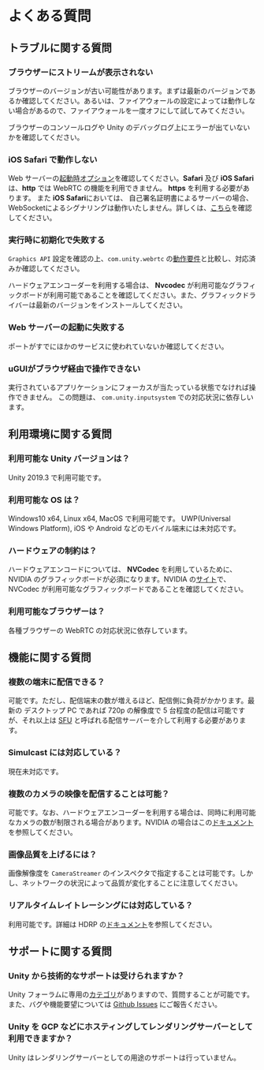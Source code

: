 # よくある質問

## トラブルに関する質問

### ブラウザーにストリームが表示されない

ブラウザーのバージョンが古い可能性があります。まずは最新のバージョンであるか確認してください。あるいは、ファイアウォールの設定によっては動作しない場合があるので、ファイアウォールを一度オフにして試してみてください。 

ブラウザーのコンソールログや Unity のデバッグログ上にエラーが出ていないかを確認してください。

### iOS Safari で動作しない

Web サーバーの[起動時オプション](webapp.md)を確認してください。**Safari** 及び **iOS Safari** は、**http** では WebRTC の機能を利用できません。 **https** を利用する必要があります。
また **iOS Safari**においては、 自己署名証明書によるサーバーの場合、WebSocketによるシグナリングは動作いたしません。詳しくは、[こちら](signalingprotocol.md)を確認してください。

### 実行時に初期化で失敗する

`Graphics API` 設定を確認の上、`com.unity.webrtc` の[動作要件](https://docs.unity3d.com/Packages/com.unity.webrtc@latest/jp/overview.html)と比較し、対応済みか確認してください。

ハードウェアエンコーダーを利用する場合は、 **Nvcodec** が利用可能なグラフィックボードが利用可能であることを確認してください。また、グラフィックドライバーは最新のバージョンをインストールしてください。

### Web サーバーの起動に失敗する

ポートがすでにほかのサービスに使われていないか確認してください。

### uGUIがブラウザ経由で操作できない

実行されているアプリケーションにフォーカスが当たっている状態でなければ操作できません。
この問題は、 `com.unity.inputsystem` での対応状況に依存しいます。

## 利用環境に関する質問

### 利用可能な Unity バージョンは？

Unity 2019.3 で利用可能です。

### 利用可能な OS は？

Windows10 x64, Linux x64, MacOS で利用可能です。
UWP(Universal Windows Platform), iOS や Android などのモバイル端末には未対応です。 

### ハードウェアの制約は？

ハードウェアエンコードについては、 **NVCodec** を利用しているために、 NVIDIA のグラフィックボードが必須になります。NVIDIA の[サイト](https://developer.nvidia.com/video-encode-decode-gpu-support-matrix)で、NVCodec が利用可能なグラフィックボードであることを確認してください。

### 利用可能なブラウザーは？

各種ブラウザーの WebRTC の対応状況に依存しています。

## 機能に関する質問

### 複数の端末に配信できる？

可能です。ただし、配信端末の数が増えるほど、配信側に負荷がかかります。最新の デスクトップ PC であれば 720p の解像度で 5 台程度の配信は可能ですが、それ以上は [SFU](https://webrtcglossary.com/sfu/) と呼ばれる配信サーバーを介して利用する必要があります。

### Simulcast には対応している？

現在未対応です。

### 複数のカメラの映像を配信することは可能？

可能です。なお、ハードウェアエンコーダーを利用する場合は、同時に利用可能なカメラの数が制限される場合があります。NVIDIA の場合はこの[ドキュメント](https://developer.nvidia.com/video-encode-decode-gpu-support-matrix)を参照してください。

### 画像品質を上げるには？

画像解像度を `CameraStreamer` のインスペクタで指定することは可能です。しかし、ネットワークの状況によって品質が変化することに注意してください。

### リアルタイムレイトレーシングには対応している？

利用可能です。詳細は HDRP の[ドキュメント](https://docs.unity3d.com/Packages/com.unity.render-pipelines.high-definition@7.1/manual/Ray-Tracing-Getting-Started.html)を参照してください。

## サポートに関する質問

### Unity から技術的なサポートは受けられますか？
Unity フォーラムに専用の[カテゴリ](https://forum.unity.com/forums/unity-render-streaming.413/)がありますので、質問することが可能です。
また、バグや機能要望については [Github Issues](https://github.com/Unity-Technologies/UnityRenderStreaming/issues) にご報告ください。

### Unity を GCP などにホスティングしてレンダリングサーバーとして利用できますか？

Unity はレンダリングサーバーとしての用途のサポートは行っていません。
